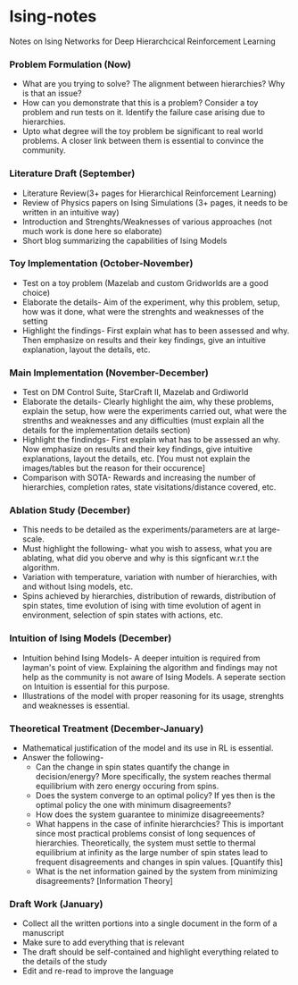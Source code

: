 # Ising-notes
Notes on Ising Networks for Deep Hierarchcical Reinforcement Learning

### Problem Formulation (Now)  
* What are you trying to solve? The alignment between hierarchies? Why is that an issue?  
* How can you demonstrate that this is a problem? Consider a toy problem and run tests on it. Identify the failure case arising due to hierarchies.  
* Upto what degree will the toy problem be significant to real world problems. A closer link between them is essential to convince the community.  

### Literature Draft (September)  
* Literature Review(3+ pages for Hierarchical Reinforcement Learning)  
* Review of Physics papers on Ising Simulations (3+ pages, it needs to be written in an intuitive way)  
* Introduction and Strenghts/Weaknesses of various approaches (not much work is done here so elaborate)  
* Short blog summarizing the capabilities of Ising Models  

### Toy Implementation (October-November)  
* Test on a toy problem (Mazelab and custom Gridworlds are a good choice)  
* Elaborate the details- Aim of the experiment, why this problem, setup, how was it done, what were the strenghts and weaknesses of the setting  
* Highlight the findings- First explain what has to been assessed and why. Then emphasize on results and their key findings, give an intuitive explanation, layout the details, etc.   

### Main Implementation (November-December)  
* Test on DM Control Suite, StarCraft II, Mazelab and Grdiworld  
* Elaborate the details- Clearly highlight the aim, why these problems, explain the setup, how were the experiments carried out, what were the strenths and weaknesses and any difficulties (must explain all the details for the implementation details section)  
* Highlight the findindgs- First explain what has to be assessed an why. Now emphasize on results and their key findings, give intuitive explanations, layout the details, etc. [You must not explain the images/tables but the reason for their occurence]  
* Comparison with SOTA- Rewards and increasing the number of hierarchies, completion rates, state visitations/distance covered, etc.  


### Ablation Study (December)  
* This needs to be detailed as the experiments/parameters are at large-scale.  
* Must highlight the following- what you wish to assess, what you are ablating, what did you oberve and why is this signficant w.r.t the algorithm.  
* Variation with temperature, variation with number of hierarchies, with and without Ising models, etc.  
* Spins achieved by hierarchies, distribution of rewards, distribution of spin states, time evolution of ising with time evolution of agent in environment, selection of spin states with actions, etc.  

### Intuition of Ising Models (December)  
* Intuition behind Ising Models- A deeper intuition is required from layman's point of view. Explaining the algorithm and findings may not help as the community is not aware of Ising Models. A seperate section on Intuition is essential for this purpose.  
* Illustrations of the model with proper reasoning for its usage, strenghts and weaknesses is essential.  

### Theoretical Treatment (December-January)  
* Mathematical justification of the model and its use in RL is essential.  
* Answer the following-  
  * Can the change in spin states quantify the change in decision/energy? More specifically, the system reaches thermal equilibrium with zero energy occuring from spins.  
  * Does the system converge to an optimal policy? If yes then is the optimal policy the one with minimum disagreements?  
  * How does the system guarantee to minimize disagreeements?  
  * What happens in the case of infinite hierarchcies? This is important since most practical problems consist of long sequences of hierarchies. Theoretically, the system must settle to thermal equilibrium at infinity as the large number of spin states lead to frequent disagreements and changes in spin values. [Quantify this]  
  * What is the net information gained by the system from minimizing disagreements? [Information Theory]  
  
### Draft Work (January)  
* Collect all the written portions into a single document in the form of a manuscript  
* Make sure to add everything that is relevant  
* The draft should be self-contained and highlight everything related to the details of the study  
* Edit and re-read to improve the language  




